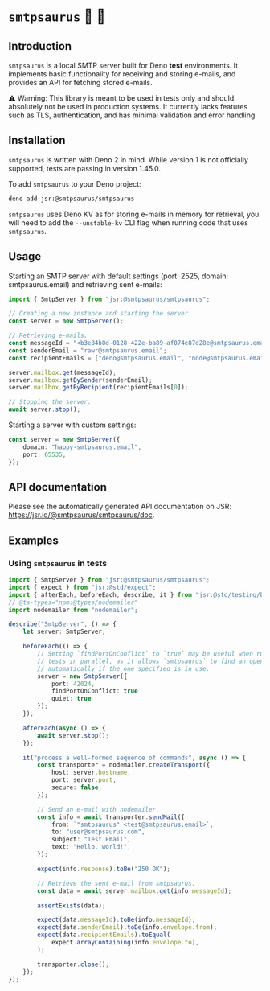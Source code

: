 # `smtpsaurus` 💌 🦕

## Introduction

`smtpsaurus` is a local SMTP server built for Deno **test** environments. It
implements basic functionality for receiving and storing e-mails, and provides
an API for fetching stored e-mails.

⚠️ Warning: This library is meant to be used in tests only and should absolutely
not be used in production systems. It currently lacks features such as TLS,
authentication, and has minimal validation and error handling.

## Installation

`smtpsaurus` is written with Deno 2 in mind. While version 1 is not officially
supported, tests are passing in version 1.45.0.

To add `smtpsaurus` to your Deno project:

```sh
deno add jsr:@smtpsaurus/smtpsaurus
```

`smtpsaurus` uses Deno KV as for storing e-mails in memory for retrieval, you
will need to add the `--unstable-kv` CLI flag when running code that uses
`smtpsaurus`.

## Usage

Starting an SMTP server with default settings (port: 2525, domain:
smtpsaurus.email) and retrieving sent e-mails:

```ts
import { SmtpServer } from "jsr:@smtpsaurus/smtpsaurus";

// Creating a new instance and starting the server.
const server = new SmtpServer();

// Retrieving e-mails.
const messageId = "<b3e84b8d-0128-422e-ba89-af074e87d28e@smtpsaurus.email>";
const senderEmail = "rawr@smtpsaurus.email";
const recipientEmails = ["deno@smtpsaurus.email", "node@smtpsaurus.email"];

server.mailbox.get(messageId);
server.mailbox.getBySender(senderEmail);
server.mailbox.getByRecipient(recipientEmails[0]);

// Stopping the server.
await server.stop();
```

Starting a server with custom settings:

```ts
const server = new SmtpServer({
	domain: "happy-smtpsaurus.email",
	port: 65535,
});
```

## API documentation

Please see the automatically generated API documentation on JSR:
https://jsr.io/@smtpsaurus/smtpsaurus/doc.

## Examples

### Using `smtpsaurus` in tests

```ts
import { SmtpServer } from "jsr:@smtpsaurus/smtpsaurus";
import { expect } from "jsr:@std/expect";
import { afterEach, beforeEach, describe, it } from "jsr:@std/testing/bdd";
// @ts-types="npm:@types/nodemailer"
import nodemailer from "nodemailer";

describe("SmtpServer", () => {
	let server: SmtpServer;

	beforeEach(() => {
		// Setting `findPortOnConflict` to `true` may be useful when running
		// tests in parallel, as it allows `smtpsaurus` to find an open
		// automatically if the one specified is in use.
		server = new SmtpServer({
			port: 42024,
			findPortOnConflict: true
			quiet: true
		});
	});

	afterEach(async () => {
		await server.stop();
	});

	it("process a well-formed sequence of commands", async () => {
		const transporter = nodemailer.createTransport({
			host: server.hostname,
			port: server.port,
			secure: false,
		});

		// Send an e-mail with nodemailer.
		const info = await transporter.sendMail({
			from: `"smtpsaurus" <test@smtpsaurus.email>`,
			to: "user@smtpsaurus.com",
			subject: "Test Email",
			text: "Hello, world!",
		});

		expect(info.response).toBe("250 OK");

		// Retrieve the sent e-mail from smtpsaurus.
		const data = await server.mailbox.get(info.messageId);

		assertExists(data);

		expect(data.messageId).toBe(info.messageId);
		expect(data.senderEmail).toBe(info.envelope.from);
		expect(data.recipientEmails).toEqual(
			expect.arrayContaining(info.envelope.to),
		);

		transporter.close();
	});
});
```
